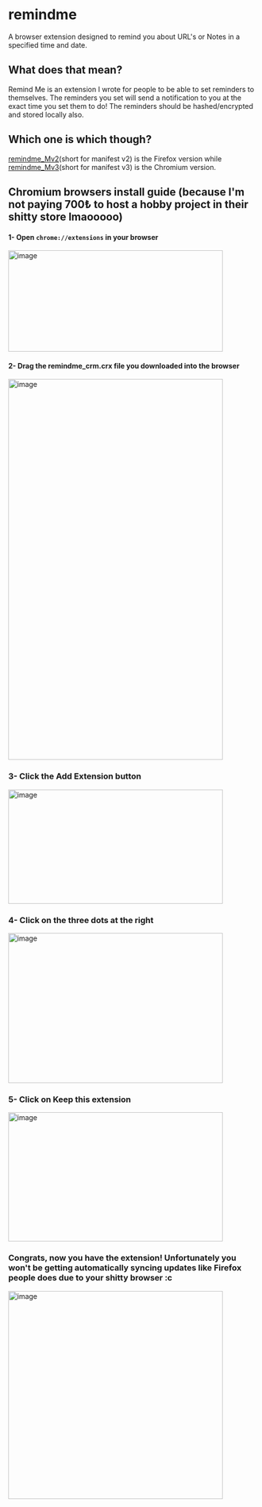 # remindme
A browser extension designed to remind you about URL's or Notes in a specified time and date.

## What does that mean?
Remind Me is an extension I wrote for people to be able to set reminders to themselves. The reminders you set will send a notification to you at the exact time you set them to do! The reminders should be hashed/encrypted and stored locally also.

## Which one is which though?
[remindme_Mv2](https://github.com/Pwissh/remindme/tree/main/remindme_Mv2)(short for manifest v2) is the Firefox version while [remindme_Mv3](https://github.com/Pwissh/remindme/tree/main/remindme_Mv3)(short for manifest v3) is the Chromium version.

## Chromium browsers install guide (because I'm not paying 700₺ to host a hobby project in their shitty store lmaooooo)

#### 1- Open `chrome://extensions` in your browser
<img width="432" height="204" alt="image" src="https://github.com/user-attachments/assets/145311ab-1b4d-42de-8177-7920fe18a122" />

#### 2- Drag the remindme_crm.crx file you downloaded into the browser
<img width="432" height="767" alt="image" src="https://github.com/user-attachments/assets/dc081b59-da85-411c-8971-e3bbaab59289" />

### 3- Click the Add Extension button
<img width="432" height="230" alt="image" src="https://github.com/user-attachments/assets/985abcbd-65cb-4537-a75c-d1df742e4315" />

### 4- Click on the three dots at the right
<img width="432" height="302" alt="image" src="https://github.com/user-attachments/assets/25efb563-638d-4272-bc76-bc261741da84" />

### 5- Click on Keep this extension
<img width="432" height="260" alt="image" src="https://github.com/user-attachments/assets/a58cf08b-62ee-49ce-9d01-4b516d5dad29" />

### Congrats, now you have the extension! Unfortunately you won't be getting automatically syncing updates like Firefox people does due to your shitty browser :c
<img width="432" height="419" alt="image" src="https://github.com/user-attachments/assets/d09ee58e-117a-42a2-aab7-87e89fa8f636" />

